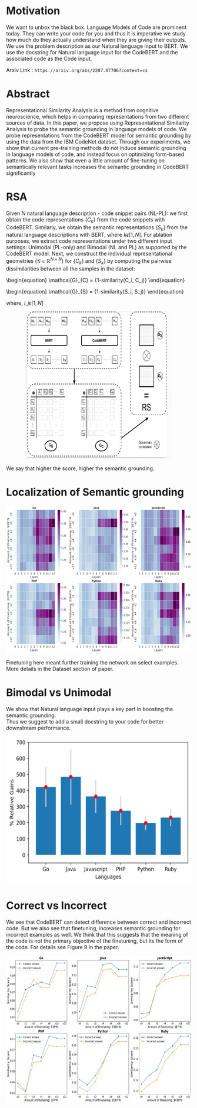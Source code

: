
# Motivation
We want to unbox the black box. Language Models of Code are prominent today. They can write your code for you and thus it is imperative we study how much do they actually understand when they are giving their outputs. We use the problem description as our Natural language input to BERT. We use the docstring for Natural language input for the CodeBERT and the associated code as the Code input. 

Arxiv Link : `https://arxiv.org/abs/2207.07706?context=cs`

# Abstract 
Representational Similarity Analysis is a method from cognitive neuroscience, which helps in comparing representations from two
different sources of data. In this paper, we propose using Representational Similarity Analysis to probe the semantic grounding in language
models of code. We probe representations from the CodeBERT model for
semantic grounding by using the data from the IBM CodeNet dataset.
Through our experiments, we show that current pre-training methods
do not induce semantic grounding in language models of code, and instead focus on optimizing form-based patterns. We also show that even
a little amount of fine-tuning on semantically relevant tasks increases
the semantic grounding in CodeBERT significantly

# RSA
Given $N$ natural language description - code snippet pairs (NL-PL): we first obtain the code representations $\{C_k\}$ from the code snippets with CodeBERT. Similarly, we obtain the semantic representations $\{S_k\}$ from the natural language descriptions with BERT, where $k \epsilon [1,N]$. For ablation purposes, we extract code representations under two different input settings: Unimodal (PL-only) and Bimodal (NL and PL) as supported by the CodeBERT model. Next, we construct the individual representational geometries ($\mathcal{G} \in \mathbb{R}^{N \times N}$) for $\{C_k\}$ and $\{S_k\}$ by computing the pairwise dissimilarities between all the samples in the dataset:

\begin{equation}
 \mathcal{G}_{C} = \{1-similarity(C_i, C_j)\} 
\end{equation}

\begin{equation}
 \mathcal{G}_{S} = \{1-similarity(S_i, S_j)\} 
\end{equation}

where, $i,j \epsilon [1,N]$

<p align = "center">
<img src = "images/rsa.png" width = 400, height = 400> 
</p>  

We say that higher the score, higher the semantic grounding. 

# Localization of Semantic grounding

<p align = "center">
<img src = "images/heatmap_rsa_all.png" width = 600, height = 400> 
</p>  

Finetuning here meant further training the network on select examples. More details in the Dataset section of paper.

# Bimodal vs Unimodal 
We show that Natural language input plays a key part in boosting the semantic grounding.   
Thus we suggest to add a small docstring to your code for better downstream performance.
<p align = "center">
<img src = "images/average_vs_code_percent.png" width = 600, height = 400> 
</p>  

# Correct vs Incorrect 

We see that CodeBERT can detect difference between correct and incorrect code. But we also see that finetuning, increases semantic grounding for incorrect examples as well. We think that this suggests that the meaning of the code is not the primary objective of the finetuning, but its the form of the code. For details see Figure 9 in the paper. 

<p align = "center">
<img src = "images/code_difference_specific_all.png" width = 600, height = 400> 
</p>  
